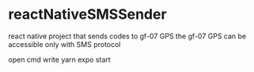 # reactNativeSMSSender
react native project that sends codes to gf-07 GPS
the gf-07 GPS can be accessible only with SMS protocol 



open cmd
write 
yarn
expo start

